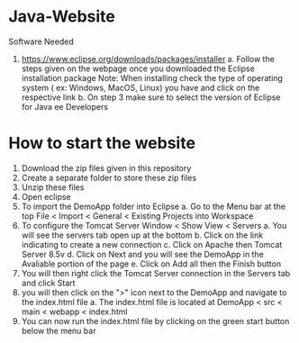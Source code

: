 # Java-Website
Software Needed
1. https://www.eclipse.org/downloads/packages/installer
   a. Follow the steps given on the webpage once you downloaded the Eclipse installation package
   Note: When installing check the type of operating system ( ex: Windows, MacOS, Linux) you have and click on the respective link
   b. On step 3 make sure to select the version of Eclipse for Java ee Developers
# How to start the website
1. Download the zip files given in this repository
2. Create a separate folder to store these zip files
3. Unzip these files
4. Open eclipse
5. To import the DemoApp folder into Eclipse
   a. Go to the Menu bar at the top
   File < Import < General < Existing Projects into Workspace
6. To configure the Tomcat Server
   Window < Show View < Servers
   a. You will see the servers tab open up at the bottom
   b. Click on the link indicating to create a new connection
   c. Click on Apache then Tomcat Server 8.5v
   d. Click on Next and you will see the DemoApp in the Avaliable portion of the page
   e. Click on Add all then the Finish button
7. You will then right click the Tomcat Server connection in the Servers tab and click Start
8. you will then click on the ">" icon next to the DemoApp and navigate to the index.html file
   a. The index.html file is located at
   DemoApp < src < main < webapp < index.html
9. You can now run the index.html file by clicking on the green start button below the menu bar
   
